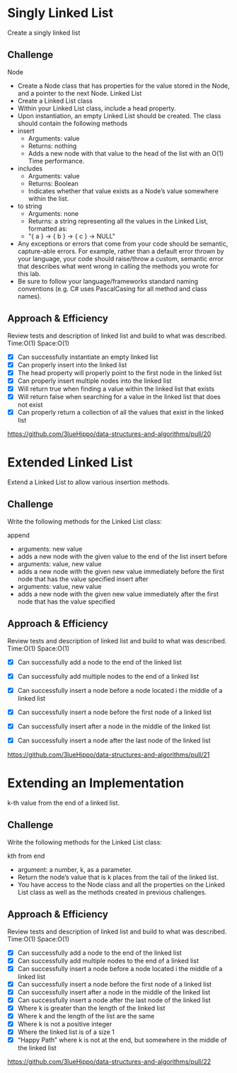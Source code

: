 # Singly Linked List
Create a singly linked list
## Challenge
Node
- Create a Node class that has properties for the value stored in the Node, and a pointer to the next Node.
Linked List
- Create a Linked List class
- Within your Linked List class, include a head property.
- Upon instantiation, an empty Linked List should be created.
The class should contain the following methods
- insert
    - Arguments: value
    - Returns: nothing
    - Adds a new node with that value to the head of the list with an O(1) Time performance.
- includes
    - Arguments: value
    - Returns: Boolean
    - Indicates whether that value exists as a Node’s value somewhere within the list.
- to string
    - Arguments: none
    - Returns: a string representing all the values in the Linked List, formatted as:
    - "{ a } -> { b } -> { c } -> NULL"
- Any exceptions or errors that come from your code should be semantic, capture-able errors. For example, rather than a default error thrown by your language, your code should raise/throw a custom, semantic error that describes what went wrong in calling the methods you wrote for this lab.
- Be sure to follow your language/frameworks standard naming conventions (e.g. C# uses PascalCasing for all method and class names).

## Approach & Efficiency
<!-- What approach did you take? Why? What is the Big O space/time for this approach? -->
Review tests and description of linked list and build to what was described. Time:O(1) Space:O(1)

- [x] Can successfully instantiate an empty linked list
- [x] Can properly insert into the linked list
- [x] The head property will properly point to the first node in the linked list
- [x] Can properly insert multiple nodes into the linked list
- [x] Will return true when finding a value within the linked list that exists
- [x] Will return false when searching for a value in the linked list that does not exist
- [x] Can properly return a collection of all the values that exist in the linked list

https://github.com/3lueHippo/data-structures-and-algorithms/pull/20

# Extended Linked List
Extend a Linked List to allow various insertion methods.
## Challenge
Write the following methods for the Linked List class:

append
- arguments: new value
- adds a new node with the given value to the end of the list
insert before
- arguments: value, new value
- adds a new node with the given new value immediately before the first node that has the value specified
insert after
- arguments: value, new value
- adds a new node with the given new value immediately after the first node that has the value specified

## Approach & Efficiency
<!-- What approach did you take? Why? What is the Big O space/time for this approach? -->
Review tests and description of linked list and build to what was described. Time:O(1) Space:O(1)

- [x] Can successfully add a node to the end of the linked list
- [x] Can successfully add multiple nodes to the end of a linked list
- [x] Can successfully insert a node before a node located i the middle of a linked list
- [x] Can successfully insert a node before the first node of a linked list
- [x] Can successfully insert after a node in the middle of the linked list
- [x] Can successfully insert a node after the last node of the linked list


https://github.com/3lueHippo/data-structures-and-algorithms/pull/21

# Extending an Implementation
k-th value from the end of a linked list.
## Challenge
Write the following methods for the Linked List class:

kth from end
- argument: a number, k, as a parameter.
- Return the node’s value that is k places from the tail of the linked list.
- You have access to the Node class and all the properties on the Linked List class as well as the methods created in previous challenges.

## Approach & Efficiency
<!-- What approach did you take? Why? What is the Big O space/time for this approach? -->
Review tests and description of linked list and build to what was described. Time:O(1) Space:O(1)

- [x] Can successfully add a node to the end of the linked list
- [x] Can successfully add multiple nodes to the end of a linked list
- [x] Can successfully insert a node before a node located i the middle of a linked list
- [x] Can successfully insert a node before the first node of a linked list
- [x] Can successfully insert after a node in the middle of the linked list
- [x] Can successfully insert a node after the last node of the linked list
- [x] Where k is greater than the length of the linked list
- [x] Where k and the length of the list are the same
- [x] Where k is not a positive integer
- [x] Where the linked list is of a size 1
- [x] “Happy Path” where k is not at the end, but somewhere in the middle of the linked list

https://github.com/3lueHippo/data-structures-and-algorithms/pull/22

